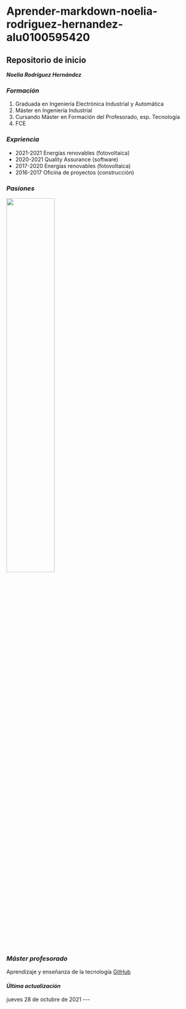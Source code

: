 # Aprender-markdown-noelia-rodriguez-hernandez-alu0100595420
## Repositorio de inicio
__*Noelia Rodríguez Hernández*__
### *Formación* 
1. Graduada en Ingeniería Electrónica Industrial y Automática
2. Máster en Ingeniería Industrial
3. Cursando Máster en Formación del Profesorado, esp. Tecnología
4. FCE

### *Expriencia* 
* 2021-2021 Energías renovables (fotovoltaica)
* 2020-2021 Quality Assurance (software)
* 2017-2020 Energías renovables (fotovoltaica)
* 2016-2017 Oficina de proyectos (construcción)

### *Pasiones* 
[comment]: <![Noelia](https://www.lifeder.com/wp-content/uploads/2017/11/delfines-mirando-a-c%C3%A1mara-lifeder.jpg "Noelia")>
[comment]: <img src="https://www.lifeder.com/wp-content/uploads/2017/11/delfines-mirando-a-c%C3%A1mara-lifeder.jpg"  width="300" height="200" />

<img 
src="https://www.lifeder.com/wp-content/uploads/2017/11/delfines-mirando-a-c%C3%A1mara-lifeder.jpg"  
width="50%" 
/>


### *Máster profesorado*
Aprendizaje y enseñanza de la tecnología [GitHub](https://ull-mfp-aet-2122.github.io/tema0-introduccion/practicas/p02-t0-aprender-markdown/)


#### __*Última actualización*__
jueves 28 de octubre de 2021 ---

